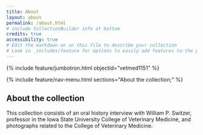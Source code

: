 ```yaml
---
title: About
layout: about
permalink: /about.html
# include CollectionBuilder info at bottom
credits: true
accessibility: true
# Edit the markdown on in this file to describe your collection
# Look in _includes/feature for options to easily add features to the page
---
```


{% include feature/jumbotron.html objectid="vetmed1151" %} 

{% include feature/nav-menu.html sections="About the collection;" %}

## About the collection
This collection consists of an oral history interview with William P. Switzer, professor in the Iowa State University College of Veterinary Medicine, and photographs related to the College of Veterinary Medicine.